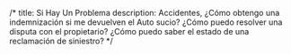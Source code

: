 /*
title: Si Hay Un Problema
description: Accidentes, ¿Cómo obtengo una indemnización si me devuelven el Auto sucio? ¿Cómo puedo resolver una disputa con el propietario? ¿Cómo puedo saber el estado de una reclamación de siniestro?
*/